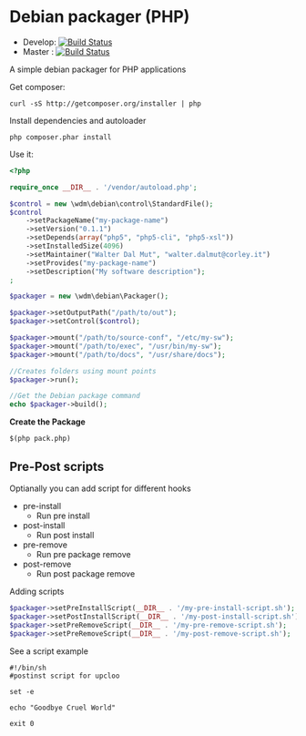 # Debian packager (PHP)

 * Develop: [![Build Status](https://travis-ci.org/wdalmut/php-deb-packager.svg?branch=develop)](https://travis-ci.org/wdalmut/php-deb-packager)
 * Master : [![Build Status](https://travis-ci.org/wdalmut/php-deb-packager.svg?branch=master)](https://travis-ci.org/wdalmut/php-deb-packager)

A simple debian packager for PHP applications

Get composer:

```
curl -sS http://getcomposer.org/installer | php 
```

Install dependencies and autoloader

```
php composer.phar install
```

Use it:

```php
<?php

require_once __DIR__ . '/vendor/autoload.php';

$control = new \wdm\debian\control\StandardFile();
$control
    ->setPackageName("my-package-name")
    ->setVersion("0.1.1")
    ->setDepends(array("php5", "php5-cli", "php5-xsl"))
    ->setInstalledSize(4096)
    ->setMaintainer("Walter Dal Mut", "walter.dalmut@corley.it")
    ->setProvides("my-package-name")
    ->setDescription("My software description");
;

$packager = new \wdm\debian\Packager();

$packager->setOutputPath("/path/to/out");
$packager->setControl($control);

$packager->mount("/path/to/source-conf", "/etc/my-sw");
$packager->mount("/path/to/exec", "/usr/bin/my-sw");
$packager->mount("/path/to/docs", "/usr/share/docs");

//Creates folders using mount points
$packager->run();

//Get the Debian package command
echo $packager->build();
```

**Create the Package**

```
$(php pack.php)
```

## Pre-Post scripts

Optianally you can add script for different hooks

 * pre-install
   * Run pre install
 * post-install
   * Run post install
 * pre-remove
   * Run pre package remove
 * post-remove
   * Run post package remove

Adding scripts

```php
$packager->setPreInstallScript(__DIR__ . '/my-pre-install-script.sh');
$packager->setPostInstallScript(__DIR__ . '/my-post-install-script.sh');
$packager->setPreRemoveScript(__DIR__ . '/my-pre-remove-script.sh');
$packager->setPreRemoveScript(__DIR__ . '/my-post-remove-script.sh');
```

See a script example

```shell
#!/bin/sh
#postinst script for upcloo

set -e

echo "Goodbye Cruel World"

exit 0
```

